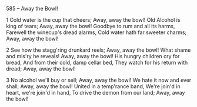 585 – Away the Bowl!


1
Cold water is the cup that cheers;
Away, away the bowl!
Old Alcohol is king of tears;
Away, away the bowl!
Goodbye to rum and all its harms,
Farewell the winecup's dread alarms,
Cold water hath far sweeter charms;
Away, away the bowl!

2
See how the stagg'ring drunkard reels;
Away, away the bowl!
What shame and mis'ry he reveals!
Away, away the bowl!
His hungry children cry for bread,
And from their cold, damp cellar bed,
They watch for his return with dread;
Away, away the bowl!

3
No alcohol we'll buy or sell;
Away, away the bowl!
We hate it now and ever shall;
Away, away the bowl!
United in a temp'rance band,
We're join'd in heart, we're join'd in hand,
To drive the demon from our land;
Away, away the bowl!
